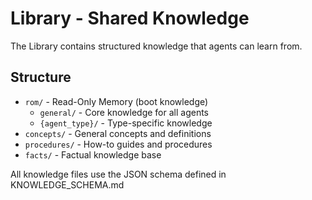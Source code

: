 # Library - Shared Knowledge

The Library contains structured knowledge that agents can learn from.

## Structure

- `rom/` - Read-Only Memory (boot knowledge)
  - `general/` - Core knowledge for all agents
  - `{agent_type}/` - Type-specific knowledge
- `concepts/` - General concepts and definitions
- `procedures/` - How-to guides and procedures
- `facts/` - Factual knowledge base

All knowledge files use the JSON schema defined in KNOWLEDGE_SCHEMA.md